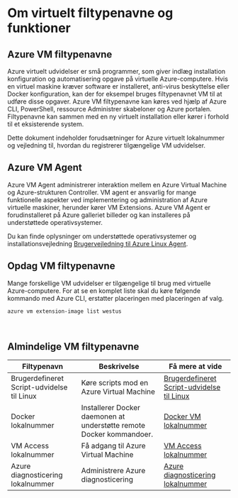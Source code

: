 <properties
 pageTitle="Virtuelt extensions og funktioner | Microsoft Azure"
 description="Få mere at vide, hvilke udvidelser der er tilgængelige til Azure virtuelle maskiner, grupperet efter hvad de giver eller forbedre."
 services="virtual-machines-linux"
 documentationCenter=""
 authors="neilpeterson"
 manager="timlt"
 editor=""
 tags="azure-service-management,azure-resource-manager"/>

<tags
 ms.service="virtual-machines-linux"
 ms.devlang="na"
 ms.topic="article"
 ms.tgt_pltfrm="vm-linux"
 ms.workload="infrastructure-services"
 ms.date="09/22/2016"
 ms.author="nepeters"/>

# <a name="about-virtual-machine-extensions-and-features"></a>Om virtuelt filtypenavne og funktioner

## <a name="azure-vm-extensions"></a>Azure VM filtypenavne

Azure virtuelt udvidelser er små programmer, som giver indlæg installation konfiguration og automatisering opgave på virtuelle Azure-computere. Hvis en virtuel maskine kræver software er installeret, anti-virus beskyttelse eller Docker konfiguration, kan der for eksempel bruges filtypenavnet VM til at udføre disse opgaver. Azure VM filtypenavne kan køres ved hjælp af Azure CLI, PowerShell, ressource Administrer skabeloner og Azure portalen. Filtypenavne kan sammen med en ny virtuelt installation eller kører i forhold til et eksisterende system.

Dette dokument indeholder forudsætninger for Azure virtuelt lokalnummer og vejledning til, hvordan du registrerer tilgængelige VM udvidelser. 

## <a name="azure-vm-agent"></a>Azure VM Agent

Azure VM Agent administrerer interaktion mellem en Azure Virtual Machine og Azure-strukturen Controller. VM agent er ansvarlig for mange funktionelle aspekter ved implementering og administration af Azure virtuelle maskiner, herunder kører VM Extensions. Azure VM Agent er forudinstalleret på Azure galleriet billeder og kan installeres på understøttede operativsystemer. 

Du kan finde oplysninger om understøttede operativsystemer og installationsvejledning [Brugervejledning til Azure Linux Agent](./virtual-machines-linux-agent-user-guide.md).

## <a name="discover-vm-extensions"></a>Opdag VM filtypenavne

Mange forskellige VM udvidelser er tilgængelige til brug med virtuelle Azure-computere. For at se en komplet liste skal du køre følgende kommando med Azure CLI, erstatter placeringen med placeringen af valg.

```none
azure vm extension-image list westus
```

<br />

## <a name="common-vm-extensions"></a>Almindelige VM filtypenavne

|Filtypenavn   |Beskrivelse   |Få mere at vide   |
|---|---|---|
|Brugerdefineret Script-udvidelse til Linux  | Køre scripts mod en Azure Virtual Machine  |[Brugerdefineret Script-udvidelse til Linux](./virtual-machines-linux-extensions-customscript.md)   |
|Docker lokalnummer |Installerer Docker daemonen at understøtte remote Docker kommandoer.  | [Docker VM lokalnummer](./virtual-machines-linux-dockerextension.md)  |
|VM Access lokalnummer | Få adgang til Azure Virtual Machine  |[VM Access lokalnummer](https://github.com/Azure/azure-linux-extensions/tree/master/VMAccess) |
|Azure diagnosticering lokalnummer |Administrere Azure diagnosticering |[Azure diagnosticering lokalnummer](https://azure.microsoft.com/blog/windows-azure-virtual-machine-monitoring-with-wad-extension/) |

